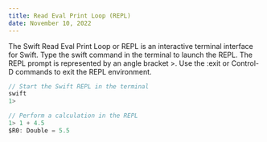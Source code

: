 ```yaml
---
title: Read Eval Print Loop (REPL)
date: November 10, 2022
---
```


The Swift Read Eval Print Loop or REPL is an interactive terminal interface for Swift. Type the swift command in the terminal to launch the REPL. The REPL prompt is represented by an angle bracket >. Use the :exit or Control-D commands to exit the REPL environment.

```swift
// Start the Swift REPL in the terminal
swift
1>

// Perform a calculation in the REPL
1> 1 + 4.5
$R0: Double = 5.5
```
